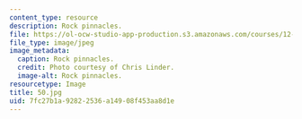 ```yaml
---
content_type: resource
description: Rock pinnacles.
file: https://ol-ocw-studio-app-production.s3.amazonaws.com/courses/12-753-geodynamics-seminar-spring-2006/7fc27b1a92822536a14908f453aa8d1e_50.jpg
file_type: image/jpeg
image_metadata:
  caption: Rock pinnacles.
  credit: Photo courtesy of Chris Linder.
  image-alt: Rock pinnacles.
resourcetype: Image
title: 50.jpg
uid: 7fc27b1a-9282-2536-a149-08f453aa8d1e
---
```


